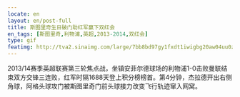 ```yaml
---
locate: en
layout: en/post-full
title: 斯图里奇生日破门助红军赢下双红会
en_tags: [斯图里奇,利物浦,英超,2013-2014,双红会]
type: gif
featimg: http://tva2.sinaimg.com/large/7bb8bd97gy1fxdt1iwigbg20aw04uu0z.gif
---
```


2013/14赛季英超联赛第三轮焦点战，坐镇安菲尔德球场的利物浦1-0击败曼联结束双方交锋三连败，红军时隔1688天登上积分榜榜首。第4分钟，杰拉德开出右侧角球，阿格头球攻门被斯图里奇门前头球接力改变飞行轨迹窜入网窝。